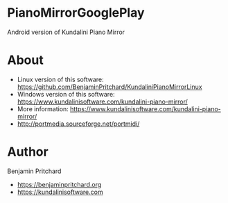 # PianoMirrorGooglePlay
Android version of Kundalini Piano Mirror 

 # About 
* Linux version of this software: https://github.com/BenjaminPritchard/KundaliniPianoMirrorLinux
* Windows version of this software: https://www.kundalinisoftware.com/kundalini-piano-mirror/
* More information: https://www.kundalinisoftware.com/kundalini-piano-mirror/
* http://portmedia.sourceforge.net/portmidi/

# Author
Benjamin Pritchard
* https://benjaminpritchard.org
* https://kundalinisoftware.com
